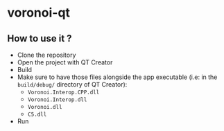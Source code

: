 # voronoi-qt

## How to use it ?
- Clone the repository
- Open the project with QT Creator
- Build
- Make sure to have those files alongside the app executable (i.e: in the ``build/debug/`` directory of QT Creator):
    - ``Voronoi.Interop.CPP.dll``
    - ``Voronoi.Interop.dll``
    - ``Voronoi.dll``
    - ``C5.dll``
- Run
